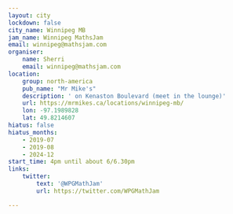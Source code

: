 ```yaml
---
layout: city
lockdown: false
city_name: Winnipeg MB
jam_name: Winnipeg MathsJam
email: winnipeg@mathsjam.com
organiser:
    name: Sherri
    email: winnipeg@mathsjam.com
location:
    group: north-america
    pub_name: "Mr Mike's"
    description: ' on Kenaston Boulevard (meet in the lounge)'
    url: https://mrmikes.ca/locations/winnipeg-mb/
    lon: -97.1989828
    lat: 49.8214607
hiatus: false
hiatus_months:
    - 2019-07
    - 2019-08
    - 2024-12
start_time: 4pm until about 6/6.30pm
links:
    twitter:
        text: '@WPGMathJam'
        url: https://twitter.com/WPGMathJam

---
```


